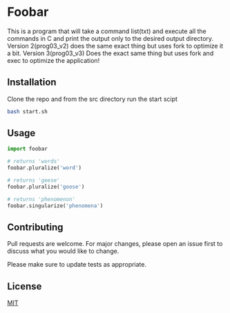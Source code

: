 
# Foobar

This is a program that will take a command list(txt) and execute all the commands in C and print the output only to the desired output directory. Version 2(prog03_v2) does the same exact thing but uses fork to optimize it a bit. Version 3(prog03_v3) Does the exact same thing but uses fork and exec to optimize the application!

## Installation

Clone the repo and from the src directory run the start scipt
```bash
bash start.sh
```

## Usage

```python
import foobar

# returns 'words'
foobar.pluralize('word')

# returns 'geese'
foobar.pluralize('goose')

# returns 'phenomenon'
foobar.singularize('phenomena')
```

## Contributing
Pull requests are welcome. For major changes, please open an issue first to discuss what you would like to change.

Please make sure to update tests as appropriate.

## License
[MIT](https://choosealicense.com/licenses/mit/)
